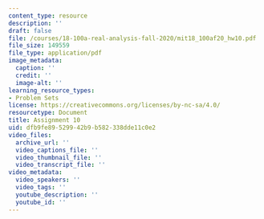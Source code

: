 ```yaml
---
content_type: resource
description: ''
draft: false
file: /courses/18-100a-real-analysis-fall-2020/mit18_100af20_hw10.pdf
file_size: 149559
file_type: application/pdf
image_metadata:
  caption: ''
  credit: ''
  image-alt: ''
learning_resource_types:
- Problem Sets
license: https://creativecommons.org/licenses/by-nc-sa/4.0/
resourcetype: Document
title: Assignment 10
uid: dfb9fe89-5299-42b9-b582-338dde11c0e2
video_files:
  archive_url: ''
  video_captions_file: ''
  video_thumbnail_file: ''
  video_transcript_file: ''
video_metadata:
  video_speakers: ''
  video_tags: ''
  youtube_description: ''
  youtube_id: ''
---
```


